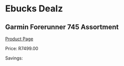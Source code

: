 
# Ebucks Dealz
## Garmin Forerunner 745 Assortment
[Product Page](https://www.ebucks.com/web/shop/productSelected.do?prodId=1045217505&catId=872270976)

Price: R7499.00

Savings: 


	